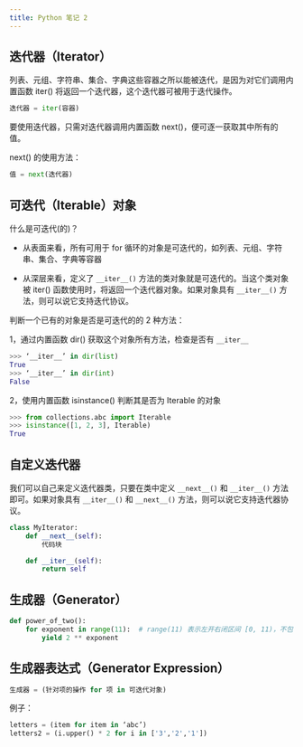 ```yaml
---
title: Python 笔记 2
---
```


## 迭代器（Iterator）

列表、元组、字符串、集合、字典这些容器之所以能被迭代，是因为对它们调用内置函数 iter() 将返回一个迭代器，这个迭代器可被用于迭代操作。

```python
迭代器 = iter(容器)
```

要使用迭代器，只需对迭代器调用内置函数 next()，便可逐一获取其中所有的值。

next() 的使用方法：

```python
值 = next(迭代器)
```

## 可迭代（Iterable）对象

什么是可迭代(的)？

* 从表面来看，所有可用于 for 循环的对象是可迭代的，如列表、元组、字符串、集合、字典等容器

* 从深层来看，定义了 `__iter__()` 方法的类对象就是可迭代的。当这个类对象被 iter() 函数使用时，将返回一个迭代器对象。如果对象具有 `__iter__()` 方法，则可以说它支持迭代协议。

判断一个已有的对象是否是可迭代的的 2 种方法：

1，通过内置函数 dir() 获取这个对象所有方法，检查是否有 `__iter__`

```python
>>> ‘__iter__’ in dir(list)
True
>>> ‘__iter__’ in dir(int)
False
```

2，使用内置函数 isinstance() 判断其是否为 Iterable 的对象

```python
>>> from collections.abc import Iterable
>>> isinstance([1, 2, 3], Iterable)
True
```

## 自定义迭代器

我们可以自己来定义迭代器类，只要在类中定义 `__next__()` 和 `__iter__()` 方法即可。如果对象具有 `__iter__()` 和 `__next__()` 方法，则可以说它支持迭代器协议。

```python
class MyIterator:
    def __next__(self):
        代码块

    def __iter__(self):
        return self
```

## 生成器（Generator）

```python
def power_of_two():
	for exponent in range(11):	# range(11) 表示左开右闭区间 [0, 11)，不包含 11
		yield 2 ** exponent	
```

## 生成器表达式（Generator Expression）

```python
生成器 = (针对项的操作 for 项 in 可迭代对象)
```

例子：

```python
letters = (item for item in ‘abc’)
letters2 = (i.upper() * 2 for i in ['3','2','1'])
```